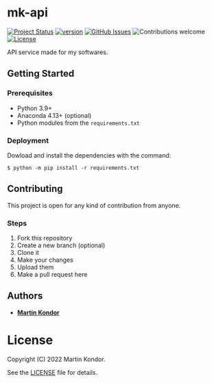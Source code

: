 # mk-api

[![Project Status](https://img.shields.io/badge/status-active-brightgreen.svg)](https://github.com/MartinKondor/mk-api/)
[![version](https://img.shields.io/badge/version-v0.1-blue.svg)](https://github.com/MartinKondor/mk-api)
[![GitHub Issues](https://img.shields.io/github/issues/MartinKondor/mk-api.svg)](https://github.com/MartinKondor/mk-api/issues)
![Contributions welcome](https://img.shields.io/badge/contributions-welcome-blue.svg)
[![License](https://img.shields.io/badge/license-MIT-blue.svg)](https://opensource.org/licenses/MIT)

API service made for my softwares.

## Getting Started

### Prerequisites

* Python 3.9+
* Anaconda 4.13+ (optional)
* Python modules from the `requirements.txt`

### Deployment

Dowload and install the dependencies with the command:

```
$ python -m pip install -r requirements.txt
```

## Contributing

This project is open for any kind of contribution from anyone.

### Steps

1. Fork this repository
2. Create a new branch (optional)
3. Clone it
4. Make your changes
5. Upload them
6. Make a pull request here

## Authors

* **[Martin Kondor](https://github.com/MartinKondor)**

# License

Copyright (C) 2022 Martin Kondor.

See the [LICENSE](LICENSE) file for details.
